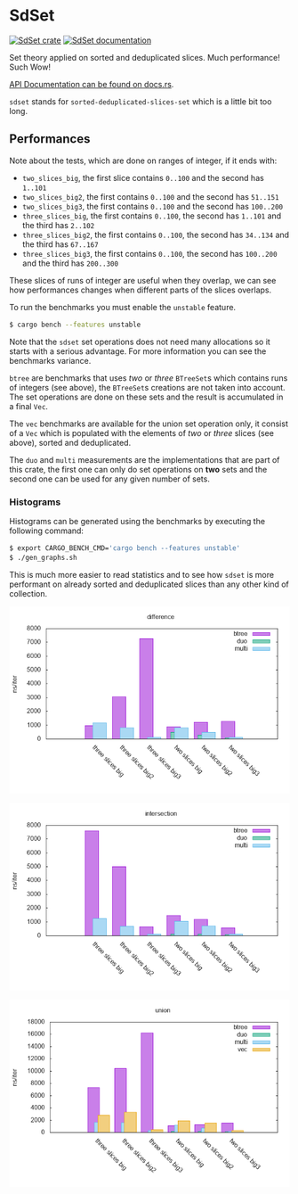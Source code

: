 # SdSet

[![SdSet crate](https://img.shields.io/crates/v/sdset.svg)](https://crates.io/crates/sdset)
[![SdSet documentation](https://docs.rs/sdset/badge.svg)](https://docs.rs/sdset)

Set theory applied on sorted and deduplicated slices. Much performance! Such Wow!

[API Documentation can be found on docs.rs](https://docs.rs/sdset).

`sdset` stands for `sorted-deduplicated-slices-set` which is a little bit too long.

## Performances

Note about the tests, which are done on ranges of integer, if it ends with:
  - `two_slices_big`, the first slice contains `0..100` and the second has `1..101`
  - `two_slices_big2`, the first contains `0..100` and the second has `51..151`
  - `two_slices_big3`, the first contains `0..100` and the second has `100..200`
  - `three_slices_big`, the first contains `0..100`, the second has `1..101` and the third has `2..102`
  - `three_slices_big2`, the first contains `0..100`, the second has `34..134` and the third has `67..167`
  - `three_slices_big3`, the first contains `0..100`, the second has `100..200` and the third has `200..300`

These slices of runs of integer are useful when they overlap, we can see how performances changes when different parts of the slices overlaps.

To run the benchmarks you must enable the `unstable` feature.

```bash
$ cargo bench --features unstable
```

Note that the `sdset` set operations does not need many allocations so it starts with a serious advantage. For more information you can see the benchmarks variance.

`btree` are benchmarks that uses *two* or *three* `BTreeSet`s which contains runs of integers (see above), the `BTreeSet`s creations are not taken into account. The set operations are done on these sets and the result is accumulated in a final `Vec`.

The `vec` benchmarks are available for the union set operation only, it consist of a `Vec` which is populated with the elements of *two* or *three* slices (see above), sorted and deduplicated.

The `duo` and `multi` measurements are the implementations that are part of this crate, the first one can only do set operations on **two** sets and the second one can be used for any given number of sets.

### Histograms

Histograms can be generated using the benchmarks by executing the following command:

```bash
$ export CARGO_BENCH_CMD='cargo bench --features unstable'
$ ./gen_graphs.sh
```

This is much more easier to read statistics and to see how `sdset` is more performant on already sorted and deduplicated slices than any other kind of collection.

![difference benchmarks](misc/difference.png)

![intersection benchmarks](misc/intersection.png)

![union benchmarks](misc/union.png)
